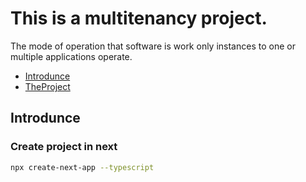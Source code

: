 # This is a multitenancy project.

<p>The mode of operation that software is work only instances to one or multiple applications operate.</p>

<p>

* [Introdunce](#Introdunce)
* [TheProject](#the-project)

</p>

## Introdunce

### Create project in next
```bash
npx create-next-app --typescript
```

```bash

```